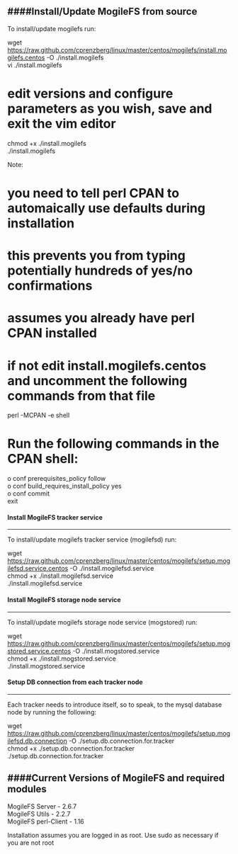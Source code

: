 ####Install/Update MogileFS from source
----------------------------------

To install/update mogilefs run:

  wget https://raw.github.com/cprenzberg/linux/master/centos/mogilefs/install.mogilefs.centos -O ./install.mogilefs  
  vi ./install.mogilefs     
  # edit versions and configure parameters as you wish, save and exit the vim editor   
  chmod +x ./install.mogilefs     
  ./install.mogilefs     
  
  
Note:   
  # you need to tell perl CPAN to automaically use defaults during installation   
  # this prevents you from typing potentially hundreds of yes/no confirmations   
  # assumes you already have perl CPAN installed   
  # if not edit install.mogilefs.centos and uncomment the following commands from that file   
  
  perl -MCPAN -e shell    
  
  # Run the following commands in the CPAN shell:   
  o conf prerequisites_policy follow   
  o conf build_requires_install_policy yes   
  o conf commit   
  exit    
  
  
#### Install MogileFS tracker service 
----------------------------------------------

To install/update mogilefs tracker service (mogilefsd) run:

  wget https://raw.github.com/cprenzberg/linux/master/centos/mogilefs/setup.mogilefsd.service.centos -O ./install.mogilefsd.service   
  chmod +x ./install.mogilefsd.service  
  ./install.mogilefsd.service   
  
  
  
#### Install MogileFS storage node service 
--------------------------------------------------

To install/update mogilefs storage node service (mogstored) run:

  wget https://raw.github.com/cprenzberg/linux/master/centos/mogilefs/setup.mogstored.service.centos -O ./install.mogstored.service   
  chmod +x ./install.mogstored.service   
  ./install.mogstored.service   
  
  
#### Setup DB connection from each tracker node
--------------------------------------------------

Each tracker needs to introduce itself, so to speak, to the mysql database node by running the following:   

  wget https://raw.github.com/cprenzberg/linux/master/centos/mogilefs/setup.mogilefsd.db.connection -O ./setup.db.connection.for.tracker    
  chmod +x ./setup.db.connection.for.tracker    
  ./setup.db.connection.for.tracker    
  


####Current Versions of MogileFS and required modules
-----------------------------------------------

   MogileFS Server - 2.6.7    
   MogileFS Utils - 2.2.7    
   MogileFS perl-Client - 1.16    


Installation assumes you are logged in as root. Use sudo as necessary if you are not root
